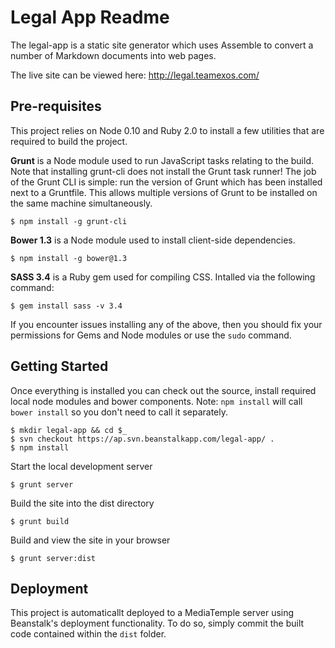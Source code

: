 Legal App Readme
================
The legal-app is a static site generator which uses Assemble to convert a number of Markdown documents into web pages.

The live site can be viewed here: http://legal.teamexos.com/

Pre-requisites
--------------
This project relies on Node 0.10 and Ruby 2.0 to install a few utilities that are required to build the project.

**Grunt** is a Node module used to run JavaScript tasks relating to the build. Note that installing grunt-cli does not install the Grunt task runner! The job of the Grunt CLI is simple: run the version of Grunt which has been installed next to a Gruntfile. This allows multiple versions of Grunt to be installed on the same machine simultaneously.

    $ npm install -g grunt-cli

**Bower 1.3** is a Node module used to install client-side dependencies.

    $ npm install -g bower@1.3

**SASS 3.4** is a Ruby gem used for compiling CSS. Intalled via the following command:

    $ gem install sass -v 3.4

If you encounter issues installing any of the above, then you should fix your permissions for Gems and Node modules or use the `sudo` command.

Getting Started
---------------

Once everything is installed you can check out the source, install required local node modules and bower components. Note: `npm install` will call `bower install` so you don't need to call it separately.

    $ mkdir legal-app && cd $_
    $ svn checkout https://ap.svn.beanstalkapp.com/legal-app/ .
    $ npm install

Start the local development server

    $ grunt server

Build the site into the dist directory

    $ grunt build

Build and view the site in your browser

    $ grunt server:dist

Deployment
----------
This project is automaticallt deployed to a MediaTemple server using Beanstalk's deployment functionality. To do so, simply commit the built code contained within the `dist` folder.
